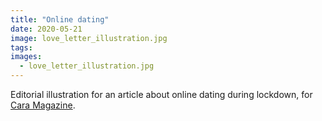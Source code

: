 ```yaml
---
title: "Online dating"
date: 2020-05-21
image: love_letter_illustration.jpg
tags:
images:
  - love_letter_illustration.jpg
---
```


Editorial illustration for an article about online dating during lockdown, for [Cara Magazine](http://cara.cymru/).